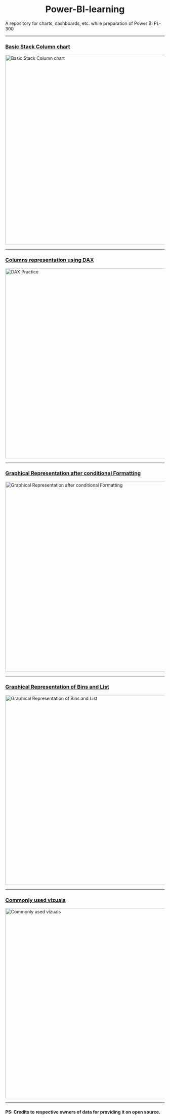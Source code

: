 <h1 align="center"> Power-BI-learning </h1>
A repository for charts, dashboards, etc. while preparation of Power BI PL-300

---

<u><h3>Basic Stack Column chart</h3></u>

<img src= "https://github.com/user-attachments/assets/606ded75-0766-42d2-bd0b-c7dc4ebca8e5" alt="Basic Stack Column chart" width="600"/>

---

<u><h3>Columns representation using DAX</h3></u>

<img src= "https://github.com/user-attachments/assets/2d575ebf-7a14-4e61-a11c-77ba69079c45" alt="DAX Practice" width="600"/>

---

<u><h3>Graphical Representation after conditional Formatting</h3></u>

<img src= "https://github.com/user-attachments/assets/0d26ff8a-9803-4d56-bbdc-b86b6acf0f2f" alt="Graphical Representation after conditional Formatting" width="600"/>

---

<u><h3>Graphical Representation of Bins and List</h3></u>

<img src= "https://github.com/user-attachments/assets/0294bc98-fcd4-4958-9ae2-82ed36eccb00" alt="Graphical Representation of Bins and List" width="600"/>

---

<u><h3>Commonly used vizuals</h3></u>

<img src= "https://github.com/user-attachments/assets/66673237-f421-48e9-a757-7cf6cee14bfa" alt="Commonly used vizuals" width="600"/>

---

<h4>PS: Credits to respective owners of data for providing it on open source.</h4>

